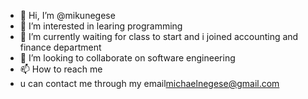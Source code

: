 - 👋 Hi, I’m @mikunegese 
- 👀 I’m interested in learing programming
- 🌱 I’m currently waiting for class to start and i joined accounting and finance department
- 💞️ I’m looking to collaborate on software engineering
- 📫 How to reach me
- u can contact me through my email<michaelnegese@gmail.com>
<!---
mikunegese/mikunegese is a ✨ special ✨ repository because its `README.md` (this file) appears on your GitHub profile.
You can click the Preview link to take a look at your changes.
--->

